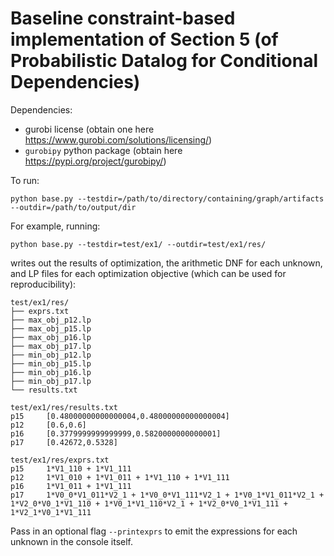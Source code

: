 # Baseline constraint-based implementation of Section 5 (of Probabilistic Datalog for Conditional Dependencies)

Dependencies:
- gurobi license (obtain one here https://www.gurobi.com/solutions/licensing/)
- ```gurobipy``` python package (obtain here https://pypi.org/project/gurobipy/)

To run:

```python base.py --testdir=/path/to/directory/containing/graph/artifacts --outdir=/path/to/output/dir```

For example, running:

```python base.py --testdir=test/ex1/ --outdir=test/ex1/res/```

writes out the results of optimization, the arithmetic DNF for each unknown, and LP files for each optimization objective (which can be used for reproducibility):

```
test/ex1/res/
├── exprs.txt
├── max_obj_p12.lp
├── max_obj_p15.lp
├── max_obj_p16.lp
├── max_obj_p17.lp
├── min_obj_p12.lp
├── min_obj_p15.lp
├── min_obj_p16.lp
├── min_obj_p17.lp
└── results.txt
```



```
test/ex1/res/results.txt
p15     [0.48000000000000004,0.48000000000000004]
p12     [0.6,0.6]
p16     [0.3779999999999999,0.5820000000000001]
p17     [0.42672,0.5328]

test/ex1/res/exprs.txt
p15     1*V1_110 + 1*V1_111
p12     1*V1_010 + 1*V1_011 + 1*V1_110 + 1*V1_111
p16     1*V1_011 + 1*V1_111
p17     1*V0_0*V1_011*V2_1 + 1*V0_0*V1_111*V2_1 + 1*V0_1*V1_011*V2_1 + 1*V2_0*V0_1*V1_110 + 1*V0_1*V1_110*V2_1 + 1*V2_0*V0_1*V1_111 + 1*V2_1*V0_1*V1_111
```

Pass in an optional flag ```--printexprs``` to emit the expressions for each unknown in the console itself.
